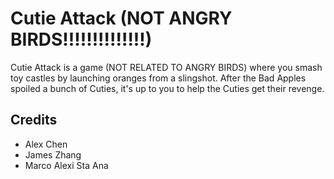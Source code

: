 # Cutie Attack **(NOT ANGRY BIRDS!!!!!!!!!!!!!!)**
Cutie Attack is a game (NOT RELATED TO ANGRY BIRDS) where you smash toy castles by launching oranges from a slingshot. After the Bad Apples spoiled a bunch of Cuties, it's up to you to help the Cuties get their revenge.

## Credits
- Alex Chen
- James Zhang
- Marco Alexi Sta Ana
